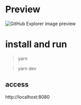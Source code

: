 # Preview

![GitHub Explorer image preview](https://github.com/hstrada/ignite-reactjs/blob/main/.github/01-github-explorer.png?raw=true)

# install and run

> yarn

> yarn dev

## access

http://localhost:8080